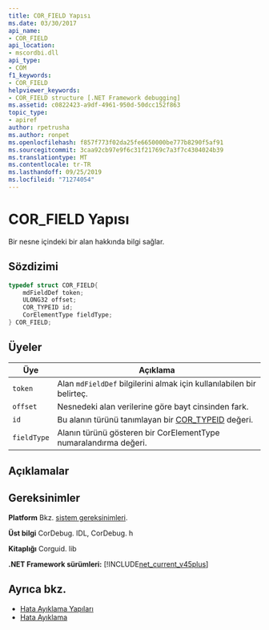 ```yaml
---
title: COR_FIELD Yapısı
ms.date: 03/30/2017
api_name:
- COR_FIELD
api_location:
- mscordbi.dll
api_type:
- COM
f1_keywords:
- COR_FIELD
helpviewer_keywords:
- COR_FIELD structure [.NET Framework debugging]
ms.assetid: c0822423-a9df-4961-950d-50dcc152f863
topic_type:
- apiref
author: rpetrusha
ms.author: ronpet
ms.openlocfilehash: f857f773f02da25fe6650000be777b8290f5af91
ms.sourcegitcommit: 3caa92cb97e9f6c31f21769c7a3f7c4304024b39
ms.translationtype: MT
ms.contentlocale: tr-TR
ms.lasthandoff: 09/25/2019
ms.locfileid: "71274054"
---
```

# <a name="cor_field-structure"></a>COR_FIELD Yapısı
Bir nesne içindeki bir alan hakkında bilgi sağlar.  
  
## <a name="syntax"></a>Sözdizimi  
  
```cpp  
typedef struct COR_FIELD{  
    mdFieldDef token;  
    ULONG32 offset;  
    COR_TYPEID id;  
    CorElementType fieldType;  
} COR_FIELD;  
```  
  
## <a name="members"></a>Üyeler  
  
|Üye|Açıklama|  
|------------|-----------------|  
|`token`|Alan `mdFieldDef` bilgilerini almak için kullanılabilen bir belirteç.|  
|`offset`|Nesnedeki alan verilerine göre bayt cinsinden fark.|  
|`id`|Bu alanın türünü tanımlayan bir [COR_TYPEID](cor-typeid-structure.md) değeri.|  
|`fieldType`|Alanın türünü gösteren bir CorElementType numaralandırma değeri.|  
  
## <a name="remarks"></a>Açıklamalar  
  
## <a name="requirements"></a>Gereksinimler  
 **Platform** Bkz. [sistem gereksinimleri](../../get-started/system-requirements.md).  
  
 **Üst bilgi** CorDebug. IDL, CorDebug. h  
  
 **Kitaplığı** Corguid. lib  
  
 **.NET Framework sürümleri:** [!INCLUDE[net_current_v45plus](../../../../includes/net-current-v45plus-md.md)]  
  
## <a name="see-also"></a>Ayrıca bkz.

- [Hata Ayıklama Yapıları](debugging-structures.md)
- [Hata Ayıklama](index.md)
